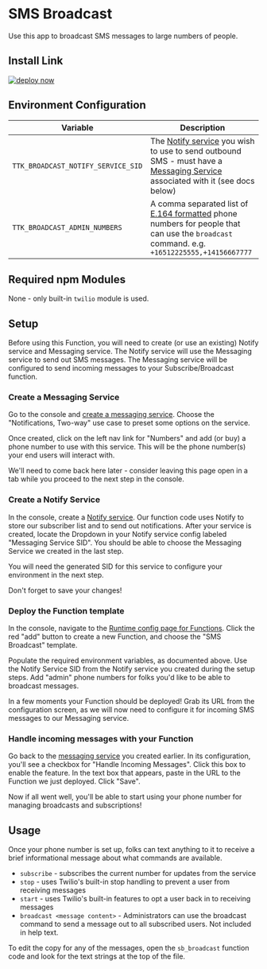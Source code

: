 # SMS Broadcast

Use this app to broadcast SMS messages to large numbers of people.

## Install Link

[![deploy now](https://runtime.twil.io/assets/deploy.svg)](https://www.twilio.com/console/runtime/functions/manage?template=ttk-broadcast)

## Environment Configuration

| Variable | Description |
| --- | --- |
| `TTK_BROADCAST_NOTIFY_SERVICE_SID` | The [Notify service](https://www.twilio.com/console/notify/services) you wish to use to send outbound SMS - must have a [Messaging Service](https://www.twilio.com/console/sms/services) associated with it (see docs below) |
| `TTK_BROADCAST_ADMIN_NUMBERS` | A comma separated list of [E.164 formatted](https://en.wikipedia.org/wiki/E.164) phone numbers for people that can use the `broadcast` command. e.g. `+16512225555,+14156667777` |

## Required npm Modules

None - only built-in `twilio` module is used.

## Setup

Before using this Function, you will need to create (or use an existing) Notify service and Messaging service. The Notify service will use the Messaging service to send out SMS messages. The Messaging service will be configured to send incoming messages to your Subscribe/Broadcast function.

### Create a Messaging Service

Go to the console and [create a messaging service](https://www.twilio.com/console/sms/services). Choose the "Notifications, Two-way" use case to preset some options on the service.

Once created, click on the left nav link for "Numbers" and add (or buy) a phone number to use with this service. This will be the phone number(s) your end users will interact with.

We'll need to come back here later - consider leaving this page open in a tab while you proceed to the next step in the console.

### Create a Notify Service

In the console, create a [Notify service](https://www.twilio.com/console/notify/services). Our function code uses Notify to store our subscriber list and to send out notifications. After your service is created, locate the Dropdown in your Notify service config labeled "Messaging Service SID". You should be able to choose the Messaging Service we created in the last step. 

You will need the generated SID for this service to configure your environment in the next step.

Don't forget to save your changes!

### Deploy the Function template

In the console, navigate to the [Runtime config page for Functions](https://www.twilio.com/console/runtime/functions/manage). Click the red "add" button to create a new Function, and choose the "SMS Broadcast" template. 

Populate the required environment variables, as documented above. Use the Notify Service SID from the Notify service you created during the setup steps. Add "admin" phone numbers for folks you'd like to be able to broadcast messages.

In a few moments your Function should be deployed! Grab its URL from the configuration screen, as we will now need to configure it for incoming SMS messages to our Messaging service.

### Handle incoming messages with your Function

Go back to the [messaging service](https://www.twilio.com/console/sms/services) you created earlier. In its configuration, you'll see a checkbox for "Handle Incoming Messages". Click this box to enable the feature. In the text box that appears, paste in the URL to the Function we just deployed. Click "Save".

Now if all went well, you'll be able to start using your phone number for managing broadcasts and subscriptions!

## Usage

Once your phone number is set up, folks can text anything to it to receive a brief informational message about what commands are available.

* `subscribe` - subscribes the current number for updates from the service
* `stop` - uses Twilio's built-in stop handling to prevent a user from receiving messages
* `start` - uses Twilio's built-in features to opt a user back in to receiving messages
* `broadcast <message content>` - Administrators can use the broadcast command to send a message out to all subscribed users. Not included in help text.

To edit the copy for any of the messages, open the `sb_broadcast` function code and look for the text strings at the top of the file.
